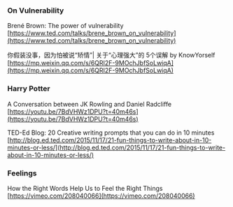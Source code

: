 ### On Vulnerability

Brené Brown: The power of vulnerability  
[https://www.ted.com/talks/brene_brown_on_vulnerability](https://www.ted.com/talks/brene_brown_on_vulnerability)

你假装没事，因为怕被说“矫情”| 关于“心理强大”的 5个误解 by KnowYorself  
[https://mp.weixin.qq.com/s/6QRI2F-9MOchJbfSoLwiqA](https://mp.weixin.qq.com/s/6QRI2F-9MOchJbfSoLwiqA)

### Harry Potter

A Conversation between JK Rowling and Daniel Radcliffe  
[https://youtu.be/7BdVHWz1DPU?t=40m46s](https://youtu.be/7BdVHWz1DPU?t=40m46s)

TED-Ed Blog: 20 Creative writing prompts that you can do in 10 minutes  
[http://blog.ed.ted.com/2015/11/17/21-fun-things-to-write-about-in-10-minutes-or-less/](http://blog.ed.ted.com/2015/11/17/21-fun-things-to-write-about-in-10-minutes-or-less/)

### Feelings

How the Right Words Help Us to Feel the Right Things  
[https://vimeo.com/208040066](https://vimeo.com/208040066)

